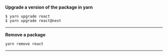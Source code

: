 **Upgrade a version of the package in yarn**
```
$ yarn upgrade react
$ yarn upgrade react@next
```
---

**Remove a package**

`yarn remove react`

---
